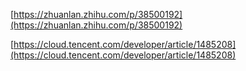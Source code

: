 [https://zhuanlan.zhihu.com/p/38500192](https://zhuanlan.zhihu.com/p/38500192)

[https://cloud.tencent.com/developer/article/1485208](https://cloud.tencent.com/developer/article/1485208)

